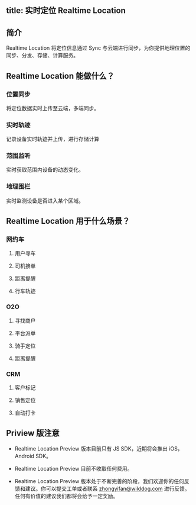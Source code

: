 title:  实时定位 Realtime Location
---

<h2 id='简介' class="article-heading top-heading">简介</h2>

Realtime Location 将定位信息通过 Sync 与云端进行同步，为你提供地理位置的同步、分发、存储、计算服务。

## Realtime Location 能做什么？

### 位置同步

将定位数据实时上传至云端，多端同步。

### 实时轨迹

记录设备实时轨迹并上传，进行存储计算

### 范围监听

实时获取范围内设备的动态变化。

### 地理围栏

实时监测设备是否进入某个区域。

## Realtime Location 用于什么场景？

### 网约车

1. 用户寻车

2. 司机接单

3. 距离提醒

4. 行车轨迹


### O2O

1. 寻找商户

2. 平台派单

3. 骑手定位

4. 距离提醒

### CRM

1. 客户标记

2. 销售定位

3. 自动打卡




## Priview 版注意

- Realtime Location Preview 版本目前只有 JS SDK，近期将会推出 iOS，Android SDK。

- Realtime Location Preview 目前不收取任何费用。

- Realtime Location Preview 版本处于不断完善的阶段，我们欢迎你的任何反馈和建议。你可以提交工单或者联系 zhongyifan@wilddog.com 进行反馈。任何有价值的建议我们都将会给予一定奖励。

  ​